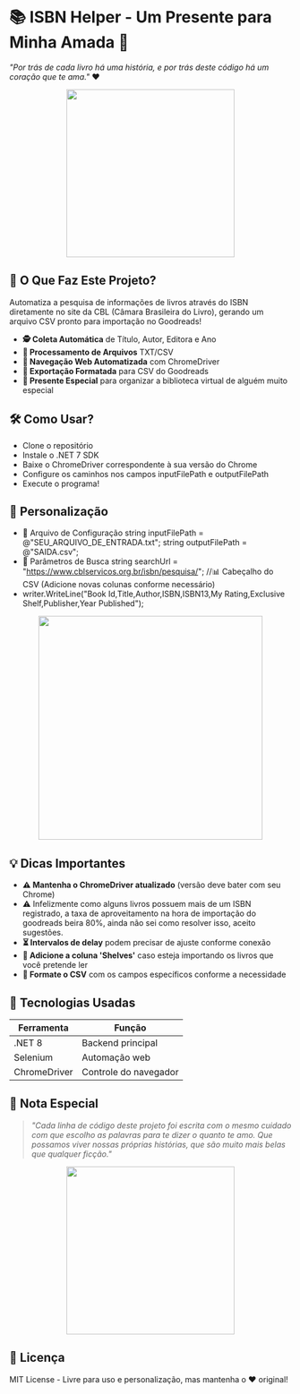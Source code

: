 # 📚 ISBN Helper - Um Presente para Minha Amada 💖

*"Por trás de cada livro há uma história, e por trás deste código há um coração que te ama."* ❤️

<div align="center">
  <img src="https://media.giphy.com/media/MDJ9IbxxvDUQM/giphy.gif?cid=82a1493bk07sxf6uaqn5kjx48rmlsmlhgs4ixjrbno58waxs&ep=v1_gifs_trending&rid=giphy.gif&ct=g" width="300">
</div>

## 🌟 O Que Faz Este Projeto?
Automatiza a pesquisa de informações de livros através do ISBN diretamente no site da CBL (Câmara Brasileira do Livro), gerando um arquivo CSV pronto para importação no Goodreads!

- **🕵️ Coleta Automática** de Título, Autor, Editora e Ano
- **📁 Processamento de Arquivos** TXT/CSV
- **🤖 Navegação Web Automatizada** com ChromeDriver
- **💾 Exportação Formatada** para CSV do Goodreads
- **🎁 Presente Especial** para organizar a biblioteca virtual de alguém muito especial

## 🛠️ Como Usar?
-  Clone o repositório
-  Instale o .NET 7 SDK
-  Baixe o ChromeDriver correspondente à sua versão do Chrome
-  Configure os caminhos nos campos inputFilePath e outputFilePath
-  Execute o programa!

## 🎨 Personalização
-   📂 Arquivo de Configuração
string inputFilePath = @"SEU_ARQUIVO_DE_ENTRADA.txt";
string outputFilePath = @"SAIDA.csv";
-  🎯 Parâmetros de Busca
string searchUrl = "https://www.cblservicos.org.br/isbn/pesquisa/";
//📊 Cabeçalho do CSV (Adicione novas colunas conforme necessário)
-  writer.WriteLine("Book Id,Title,Author,ISBN,ISBN13,My Rating,Exclusive Shelf,Publisher,Year Published");

<div align="center">
  <img src="https://media.giphy.com/media/JIX9t2j0ZTN9S/giphy.gif?cid=790b7611jwv1gqnpf40qfxnwktqp3ssouu10wpcvmlsmo6ws&ep=v1_gifs_search&rid=giphy.gif&ct=g" width="400">
</div>

## 💡 Dicas Importantes
- **⚠️ Mantenha o ChromeDriver atualizado** (versão deve bater com seu Chrome)
- ⚠️ Infelizmente como alguns livros possuem mais de um ISBN registrado, a taxa de aproveitamento na hora de importação do goodreads beira 80%, ainda não sei como resolver isso, aceito sugestões.
- **⏳ Intervalos de delay** podem precisar de ajuste conforme conexão
- **📌 Adicione a coluna 'Shelves'** caso esteja importando os livros que você pretende ler
- **💌 Formate o CSV** com os campos específicos conforme a necessidade

## 🚀 Tecnologias Usadas
| Ferramenta | Função |
|------------|--------|
|   .NET 8 | Backend principal |
|   Selenium | Automação web |
|   ChromeDriver | Controle do navegador |

## 💌 Nota Especial
> *"Cada linha de código deste projeto foi escrita com o mesmo cuidado com que escolho as palavras para te dizer o quanto te amo. Que possamos viver nossas próprias histórias, que são muito mais belas que qualquer ficção."*

<div align="center">
  <img src="https://media.giphy.com/media/v1.Y2lkPTc5MGI3NjExZ2R0bzV0NXFlOWJkeTkzYTMyajVzN2g2Nmx5cG5mMnBiMnFhM3RiZiZlcD12MV9naWZzX3NlYXJjaCZjdD1n/rKXbXooKRaFWg/giphy.gif" width="300">
</div>

## 📄 Licença
MIT License - Livre para uso e personalização, mas mantenha o ❤️ original!

